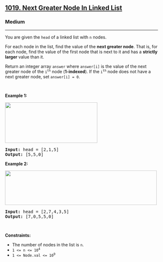 <h2><a href="https://leetcode.com/problems/next-greater-node-in-linked-list/">1019. Next Greater Node In Linked List</a></h2><h3>Medium</h3><hr><div style="user-select: auto;"><p style="user-select: auto;">You are given the <code style="user-select: auto;">head</code> of a linked list with <code style="user-select: auto;">n</code> nodes.</p>

<p style="user-select: auto;">For each node in the list, find the value of the <strong style="user-select: auto;">next greater node</strong>. That is, for each node, find the value of the first node that is next to it and has a <strong style="user-select: auto;">strictly larger</strong> value than it.</p>

<p style="user-select: auto;">Return an integer array <code style="user-select: auto;">answer</code> where <code style="user-select: auto;">answer[i]</code> is the value of the next greater node of the <code style="user-select: auto;">i<sup style="user-select: auto;">th</sup></code> node (<strong style="user-select: auto;">1-indexed</strong>). If the <code style="user-select: auto;">i<sup style="user-select: auto;">th</sup></code> node does not have a next greater node, set <code style="user-select: auto;">answer[i] = 0</code>.</p>

<p style="user-select: auto;">&nbsp;</p>
<p style="user-select: auto;"><strong class="example" style="user-select: auto;">Example 1:</strong></p>
<img alt="" src="https://assets.leetcode.com/uploads/2021/08/05/linkedlistnext1.jpg" style="width: 304px; height: 133px; user-select: auto;">
<pre style="position: relative; user-select: auto;"><strong style="user-select: auto;">Input:</strong> head = [2,1,5]
<strong style="user-select: auto;">Output:</strong> [5,5,0]
<div class="open_grepper_editor" title="Edit &amp; Save To Grepper" style="user-select: auto;"></div></pre>

<p style="user-select: auto;"><strong class="example" style="user-select: auto;">Example 2:</strong></p>
<img alt="" src="https://assets.leetcode.com/uploads/2021/08/05/linkedlistnext2.jpg" style="width: 500px; height: 113px; user-select: auto;">
<pre style="position: relative; user-select: auto;"><strong style="user-select: auto;">Input:</strong> head = [2,7,4,3,5]
<strong style="user-select: auto;">Output:</strong> [7,0,5,5,0]
<div class="open_grepper_editor" title="Edit &amp; Save To Grepper" style="user-select: auto;"></div></pre>

<p style="user-select: auto;">&nbsp;</p>
<p style="user-select: auto;"><strong style="user-select: auto;">Constraints:</strong></p>

<ul style="user-select: auto;">
	<li style="user-select: auto;">The number of nodes in the list is <code style="user-select: auto;">n</code>.</li>
	<li style="user-select: auto;"><code style="user-select: auto;">1 &lt;= n &lt;= 10<sup style="user-select: auto;">4</sup></code></li>
	<li style="user-select: auto;"><code style="user-select: auto;">1 &lt;= Node.val &lt;= 10<sup style="user-select: auto;">9</sup></code></li>
</ul>
</div>